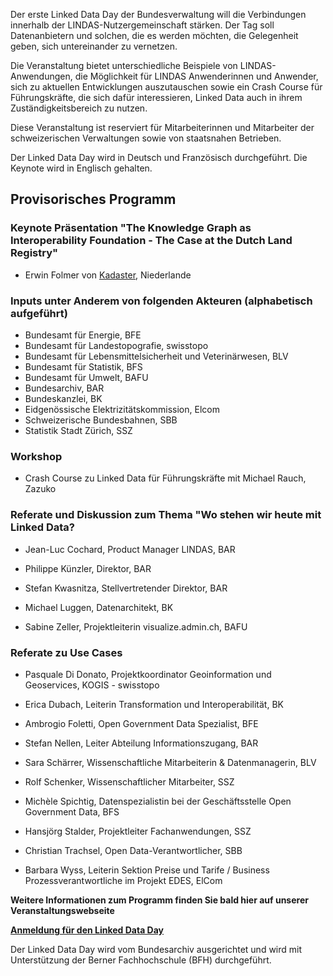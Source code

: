 Der erste Linked Data Day der Bundesverwaltung will die Verbindungen innerhalb der LINDAS-Nutzergemeinschaft stärken. Der Tag soll Datenanbietern und solchen, die es werden möchten, die Gelegenheit geben, sich untereinander zu vernetzen. 

Die Veranstaltung bietet unterschiedliche Beispiele von LINDAS-Anwendungen, die Möglichkeit für LINDAS Anwenderinnen und Anwender, sich zu aktuellen Entwicklungen auszutauschen sowie ein Crash Course für Führungskräfte, die sich dafür interessieren, Linked Data auch in ihrem Zuständigkeitsbereich zu nutzen. 

Diese Veranstaltung ist reserviert für Mitarbeiterinnen und Mitarbeiter der schweizerischen Verwaltungen sowie von staatsnahen Betrieben. 

Der Linked Data Day wird in Deutsch und Französisch durchgeführt. Die Keynote wird in Englisch gehalten. 

## Provisorisches Programm

### Keynote Präsentation "The Knowledge Graph as Interoperability Foundation - The Case at the Dutch Land Registry"

- Erwin Folmer von [Kadaster](https://www.kadaster.nl/about-us "dieser Link führt zu Kadaster!"), Niederlande 

### Inputs unter Anderem von folgenden Akteuren (alphabetisch aufgeführt)
- Bundesamt für Energie, BFE
- Bundesamt für Landestopografie, swisstopo
- Bundesamt für Lebensmittelsicherheit und Veterinärwesen, BLV
- Bundesamt für Statistik, BFS
- Bundesamt für Umwelt, BAFU
- Bundesarchiv, BAR
- Bundeskanzlei, BK
- Eidgenössische Elektrizitätskommission, Elcom
- Schweizerische Bundesbahnen, SBB
- Statistik Stadt Zürich, SSZ

### Workshop
- Crash Course zu Linked Data für Führungskräfte mit Michael Rauch, Zazuko

### Referate und Diskussion zum Thema "Wo stehen wir heute mit Linked Data?

- Jean-Luc Cochard, Product Manager LINDAS, BAR

- Philippe Künzler, Direktor, BAR

- Stefan Kwasnitza, Stellvertretender Direktor, BAR

- Michael Luggen, Datenarchitekt, BK

- Sabine Zeller, Projektleiterin visualize.admin.ch, BAFU

### Referate zu Use Cases 

- Pasquale Di Donato, Projektkoordinator Geoinformation und Geoservices, KOGIS - swisstopo

- Erica Dubach, Leiterin Transformation und Interoperabilität, BK

- Ambrogio Foletti, Open Government Data Spezialist, BFE

- Stefan Nellen, Leiter Abteilung Informationszugang, BAR 

- Sara Schärrer, Wissenschaftliche Mitarbeiterin & Datenmanagerin, BLV

- Rolf Schenker, Wissenschaftlicher Mitarbeiter, SSZ

- Michèle Spichtig, Datenspezialistin bei der Geschäftsstelle Open Government Data, BFS

- Hansjörg Stalder, Projektleiter Fachanwendungen, SSZ

- Christian Trachsel, Open Data-Verantwortlicher, SBB

- Barbara Wyss, Leiterin Sektion Preise und Tarife / Business Prozessverantwortliche im Projekt EDES, ElCom


**Weitere Informationen zum Programm finden Sie bald hier auf unserer Veranstaltungswebseite**

 
**[Anmeldung für den Linked Data Day](https://campaign.bfh.ch/anmeldung-linked-data-day-2023/ "Anmeldung auf der BFH Webseite!")**


Der Linked Data Day wird vom Bundesarchiv ausgerichtet und wird mit Unterstützung der Berner Fachhochschule (BFH) durchgeführt. 
